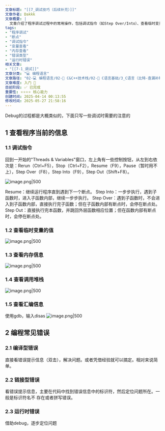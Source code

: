 ```yaml
---
文章标题: "[[7_调试技巧（后续补充）]]" 
文章作者: Dakkk
文章概要: |
  文章介绍了程序调试过程中的常用操作，包括调试指令（如Step Over/Into）、查看临时变量、内存、调用堆栈及汇编信息。此外，还分类阐述了编程中常见的编译型、链接型和运行时错误及其定位方法，强调了调试在解决运行时错误中的作用。
tags:
- "程序调试"
- "断点"
- "调试指令"
- "变量查看"
- "内存查看"
- "错误类型"
- "运行时错误"
相关文章:
- "[[7-1_调试]]"
文章分类: "💻 编程语言"
文章路径: "02-💻 编程语言/02-🔷 C&C++技术栈/02-📖 C语言基础/3_C语言（比特-查漏补缺）/7_调试技巧（后续补充）.md"
文章难度: 入门 🌱
目前阶段: ✅ 已完成
重要性: ⭐⭐⭐⭐ 核心能力
创建时间: 2025-04-14 00:13:55
修改时间: 2025-05-27 21:58:16
---
```


Debug的过程都是大概类似的，下面只写一些调试时需要的注意的

## 1 查看程序当前的信息

### 1.1 调试指令

回到一开始的"Threads & Variables"窗口，左上角有一些控制按钮，从左到右依次是：Rerun（Ctrl+F5），Stop（Ctrl+F2），Resume（F9），Pause（暂时用不上），Step Over（F8），Step Into（F9），Step Out（Shift+F8）。

![image.png|500](https://my-obsidian-image.oss-cn-guangzhou.aliyuncs.com/2025/05/4c25c8f0b5e0ead2d77f7bc7c943360b.png)

Resume：继续运行程序直到遇到下一个断点。
Step Into：一步步执行，遇到子函数时，进入子函数内部，继续一步步执行。
Step Over：遇到子函数时，不会进入到子函数内部，直接执行完子函数；但在子函数内部有断点时，会停在断点处。
Step Out：直接执行完本函数，并跳回外层函数相应位置；但在函数内部有断点时，会停在断点处。
### 1.2 查看临时变量的值

![image.png|500](https://my-obsidian-image.oss-cn-guangzhou.aliyuncs.com/2025/05/461228795f1aa9dc4e9ca1c420738fe9.png)

### 1.3 查看内存信息

![image.png|500](https://my-obsidian-image.oss-cn-guangzhou.aliyuncs.com/2025/05/884b94da19aa5eca09305718b63121e5.png)

### 1.4 查看调用堆栈

![image.png|500](https://my-obsidian-image.oss-cn-guangzhou.aliyuncs.com/2025/05/56c5bd959cd97a8221ff0d93b489f017.png)

### 1.5 查看汇编信息

使用gdb，输入disas
![image.png|500](https://my-obsidian-image.oss-cn-guangzhou.aliyuncs.com/2025/05/74d7a0aa8e8c32890fa2f1ae17d15333.png)

## 2 编程常见错误

### 2.1 编译型错误

直接看错误提示信息（双击），解决问题。或者凭借经验就可以搞定。相对来说简单。
### 2.2 链接型错误

看错误提示信息，主要在代码中找到错误信息中的标识符，然后定位问题所在。一般是标识符名不
存在或者拼写错误。
### 2.3 运行时错误

借助debug，逐步定位问题